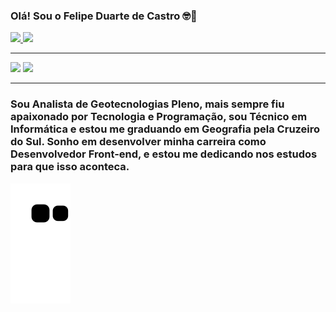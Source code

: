 ### Olá! Sou o Felipe Duarte de Castro 🤓🙏

<div>
  <a href="https://github.com/castrofd">
  <img heigth="180cm" src="https://github-readme-stats.vercel.app/api?username=castrofd&show_icons=true&theme=dracula&include_all_commits=true&count_private=true"/>
  <img heigth="180cm" src="https://github-readme-stats.vercel.app/api/top-langs/?username=castrofd&layout=compact&langs_count=16&theme=dracula"/>
</div>
<hr>
<div>
  <a href="https://www.linkedin.com/in/felipe-castro-fdc/" target="_blank"><img src="https://img.shields.io/badge/-LinkedIn-%23007785?style=for-the-badge&logo=linkedin&logoColor=white" target="_blank"></a>
  <a href="mailto:fduarte548@gmail.com"><img src="https://img.shields.io/badge/-Gmail-%4335?style=for-the-badge&logo=gmail&logoColor=white"></a>
</div>
  <hr>
<div>
  
  <h3><strong>Sou Analista de Geotecnologias Pleno</strong>, mais sempre fiu apaixonado por Tecnologia e Programação, sou Técnico em Informática e estou me graduando em Geografia pela Cruzeiro do Sul. Sonho em desenvolver minha carreira como Desenvolvedor Front-end, e estou me dedicando nos estudos para que isso aconteca.</h3>
</div>

![snake gif](https://github.com/castrofd/castrofd/blob/output/github-contribution-grid-snake.svg)
